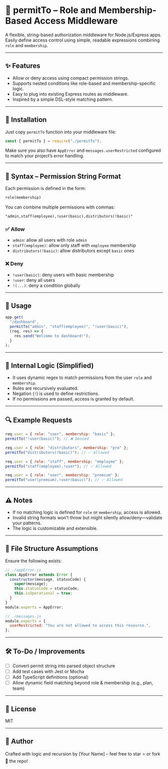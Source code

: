 # 🔐 permitTo – Role and Membership-Based Access Middleware

A flexible, string-based authorization middleware for Node.js/Express apps. Easily define access control using simple, readable expressions combining `role` and `membership`.

---

## ✨ Features

- Allow or deny access using compact permission strings.
- Supports nested conditions like role-based and membership-specific logic.
- Easy to plug into existing Express routes as middleware.
- Inspired by a simple DSL-style matching pattern.

---

## 📆 Installation

Just copy `permitTo` function into your middleware file:

```js
const { permitTo } = require("./permitTo");
```

Make sure you also have `AppError` and `messages.userRestricted` configured to match your project’s error handling.

---

## 🧐 Syntax – Permission String Format

Each permission is defined in the form:

```txt
role(membership)
```

You can combine multiple permissions with commas:

```txt
"admin,staff(employee),!user(basic),distributors(!basic)"
```

### ✅ Allow
- `admin`: allow all users with role `admin`
- `staff(employee)`: allow only staff with `employee` membership
- `distributors(!basic)`: allow distributors except `basic` ones

### ❌ Deny
- `!user(basic)`: deny users with basic membership
- `!user`: deny all users
- `!(...)`: deny a condition globally

---

## 🚀 Usage

```js
app.get(
  "/dashboard",
  permitTo("admin", "staff(employee)", "!user(basic)"),
  (req, res) => {
    res.send("Welcome to dashboard!");
  }
);
```

---

## 🧙 Internal Logic (Simplified)

- It uses dynamic regex to match permissions from the user `role` and `membership`.
- Rules are recursively evaluated.
- Negation (`!`) is used to define restrictions.
- If no permissions are passed, access is granted by default.

---

## 🔍 Example Requests

```js
req.user = { role: "user", membership: "basic" };
permitTo("!user(basic)"); // ❌ Denied

req.user = { role: "distributors", membership: "pro" };
permitTo("distributors(!basic)"); // ✅ Allowed

req.user = { role: "staff", membership: "employee" };
permitTo("staff(employee),!user"); // ✅ Allowed

req.user = { role: "user", membership: "premium" };
permitTo("user(premium),!user(basic)"); // ✅ Allowed
```

---

## ⚠️ Notes

- If no matching logic is defined for `role` or `membership`, access is allowed.
- Invalid string formats won’t throw but might silently allow/deny—validate your patterns.
- The logic is customizable and extensible.

---

## 📁 File Structure Assumptions

Ensure the following exists:

```js
// ./appError.js
class AppError extends Error {
  constructor(message, statusCode) {
    super(message);
    this.statusCode = statusCode;
    this.isOperational = true;
  }
}
module.exports = AppError;
```

```js
// ./messages.js
module.exports = {
  userRestricted: "You are not allowed to access this resource.",
};
```

---

## 🛠️ To-Do / Improvements

- [ ] Convert permit string into parsed object structure
- [ ] Add test cases with Jest or Mocha
- [ ] Add TypeScript definitions (optional)
- [ ] Allow dynamic field matching beyond role & membership (e.g., plan, team)

---

## 📃 License

MIT

---

## 🙌 Author

Crafted with logic and recursion by [Your Name] – feel free to star ⭐ or fork 🍜 the repo!

